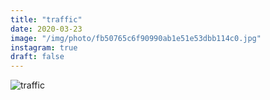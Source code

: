 ```yaml
---
title: "traffic"
date: 2020-03-23
image: "/img/photo/fb50765c6f90990ab1e51e53dbb114c0.jpg"
instagram: true
draft: false
---
```


![traffic](/img/photo/fb50765c6f90990ab1e51e53dbb114c0.jpg)
